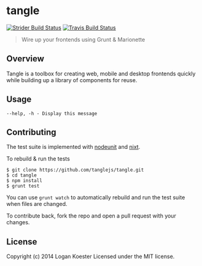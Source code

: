 # tangle 

[![Strider Build Status](http://ci.ldk.io/tanglejs/tangle/badge)](http://ci.ldk.io/tanglejs/tangle/)
[![Travis Build Status](https://secure.travis-ci.org/tanglejs/tangle.png?branch=master)](http://travis-ci.org/tanglejs/tangle)

> Wire up your frontends using Grunt & Marionette

## Overview

Tangle is a toolbox for creating web, mobile and desktop frontends quickly while
building up a library of components for reuse.


## Usage

    --help, -h - Display this message


## Contributing

The test suite is implemented with
[nodeunit](https://github.com/caolan/nodeunit) and
[nixt](https://github.com/vesln/nixt).

To rebuild & run the tests

    $ git clone https://github.com/tanglejs/tangle.git
    $ cd tangle
    $ npm install
    $ grunt test

You can use `grunt watch` to automatically rebuild and run the test suite when
files are changed.

To contribute back, fork the repo and open a pull request with your changes.


## License

Copyright (c) 2014 Logan Koester
Licensed under the MIT license.


